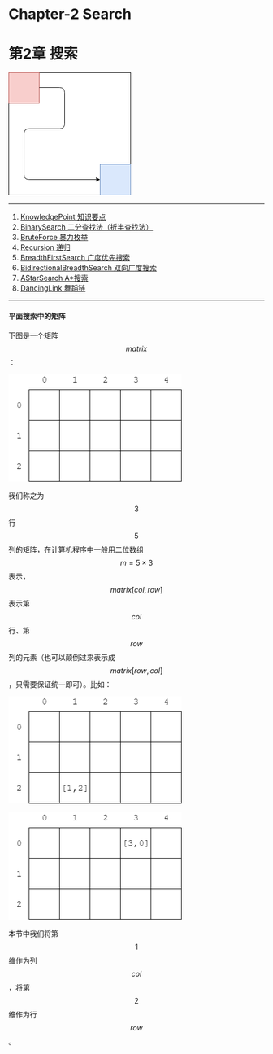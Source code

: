 # Chapter-2 Search
# 第2章 搜索

![Search.png](res/Search.png)

--------

1. [KnowledgePoint 知识要点](KnowledgePoint/README.md)
2. [BinarySearch 二分查找法（折半查找法）](BinarySearch/README.md)
3. [BruteForce 暴力枚举](BruteForce/README.md)
4. [Recursion 递归](Recursion/README.md)
5. [BreadthFirstSearch 广度优先搜索](BreadthFirstSearch/README.md)
6. [BidirectionalBreadthSearch 双向广度搜索](BidirectionalBreadthSearch/README.md)
7. [AStarSearch A\*搜索](AStarSearch/README.md)
8. [DancingLink 舞蹈链](DancingLink/README.md)

--------

#### 平面搜索中的矩阵

下图是一个矩阵$$ matrix $$：

![KnowledgePoint1.png](res/KnowledgePoint1.png)

我们称之为$$ 3 $$行$$ 5 $$列的矩阵，在计算机程序中一般用二位数组$$ m = 5 \times 3 $$表示，$$ matrix[col, row] $$表示第$$ col $$行、第$$ row $$列的元素（也可以颠倒过来表示成$$ matrix[row, col] $$，只需要保证统一即可）。比如：

![KnowledgePoint2.png](res/KnowledgePoint2.png)

![KnowledgePoint3.png](res/KnowledgePoint3.png)

本节中我们将第$$ 1 $$维作为列$$ col $$，将第$$ 2 $$维作为行$$ row $$。

